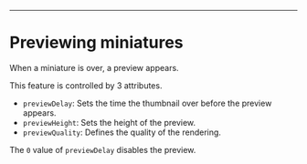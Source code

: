 ---
# Previewing miniatures

When a miniature is over, a preview appears.

This feature is controlled by 3 attributes.

 - `previewDelay`: Sets the time the thumbnail over before the preview appears.
 - `previewHeight`: Sets the height of the preview.
 - `previewQuality`: Defines the quality of the rendering.

The `0` value of `previewDelay` disables the preview.
